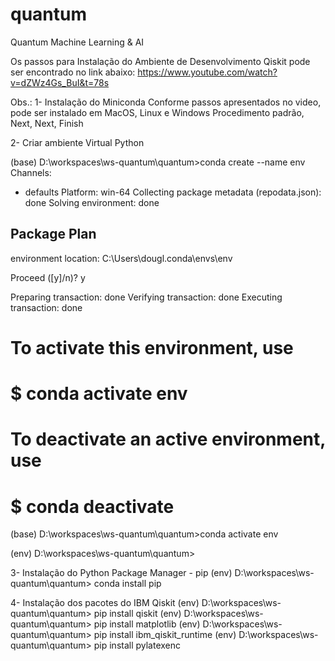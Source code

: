 # quantum
Quantum Machine Learning &amp; AI

Os passos para Instalação do Ambiente de Desenvolvimento Qiskit pode ser encontrado no link abaixo:
https://www.youtube.com/watch?v=dZWz4Gs_BuI&t=78s

Obs.:
1- Instalação do Miniconda
    Conforme passos apresentados no video, pode ser instalado em MacOS, Linux e Windows
    Procedimento padrão, Next, Next, Finish

2- Criar ambiente Virtual Python

(base) D:\workspaces\ws-quantum\quantum>conda create --name env
Channels:
 - defaults
Platform: win-64
Collecting package metadata (repodata.json): done
Solving environment: done

## Package Plan ##

  environment location: C:\Users\dougl\.conda\envs\env



Proceed ([y]/n)? y

Preparing transaction: done
Verifying transaction: done
Executing transaction: done
#
# To activate this environment, use
#
#     $ conda activate env
#
# To deactivate an active environment, use
#
#     $ conda deactivate


(base) D:\workspaces\ws-quantum\quantum>conda activate env

(env) D:\workspaces\ws-quantum\quantum>

3- Instalação do Python Package Manager - pip
(env) D:\workspaces\ws-quantum\quantum> conda install pip

4- Instalação dos pacotes do IBM Qiskit
(env) D:\workspaces\ws-quantum\quantum> pip install qiskit
(env) D:\workspaces\ws-quantum\quantum> pip install matplotlib
(env) D:\workspaces\ws-quantum\quantum> pip install ibm_qiskit_runtime
(env) D:\workspaces\ws-quantum\quantum> pip install pylatexenc